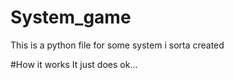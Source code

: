 # System_game
This is a python file for some system i sorta created

#How it works
It just does ok...
